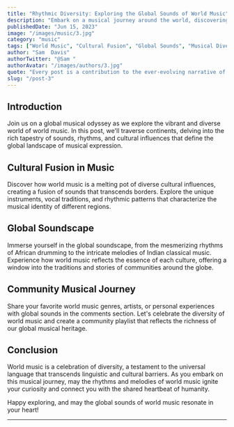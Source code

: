 ```yaml
---
title: "Rhythmic Diversity: Exploring the Global Sounds of World Music"
description: "Embark on a musical journey around the world, discovering the rich tapestry of sounds, rhythms, and cultural influences that shape the diverse landscape of world music."
publishedDate: "Jun 15, 2023"
image: "/images/music/3.jpg"
category: "music"
tags: ["World Music", "Cultural Fusion", "Global Sounds", "Musical Diversity"]
author: "Sam  Davis"
authorTwitter: "@Sam "
authorAvatar: "/images/authors/3.jpg"
quote: "Every post is a contribution to the ever-evolving narrative of the online world."
slug: "/post-3"
---
```


## Introduction

Join us on a global musical odyssey as we explore the vibrant and diverse world of world music. In this post, we'll traverse continents, delving into the rich tapestry of sounds, rhythms, and cultural influences that define the global landscape of musical expression.

## Cultural Fusion in Music

Discover how world music is a melting pot of diverse cultural influences, creating a fusion of sounds that transcends borders. Explore the unique instruments, vocal traditions, and rhythmic patterns that characterize the musical identity of different regions.

## Global Soundscape

Immerse yourself in the global soundscape, from the mesmerizing rhythms of African drumming to the intricate melodies of Indian classical music. Experience how world music reflects the essence of each culture, offering a window into the traditions and stories of communities around the globe.

## Community Musical Journey

Share your favorite world music genres, artists, or personal experiences with global sounds in the comments section. Let's celebrate the diversity of world music and create a community playlist that reflects the richness of our global musical heritage.

## Conclusion

World music is a celebration of diversity, a testament to the universal language that transcends linguistic and cultural barriers. As you embark on this musical journey, may the rhythms and melodies of world music ignite your curiosity and connect you with the shared heartbeat of humanity.

Happy exploring, and may the global sounds of world music resonate in your heart!

---
